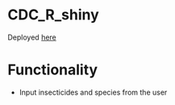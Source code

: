 # CDC_R_shiny

Deployed [here](https://mitkotak.shinyapps.io/CDC_R_shiny/)

# Functionality

- Input insecticides and species from the user

